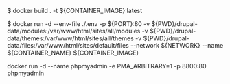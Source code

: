 $ docker build . -t ${CONTAINER_IMAGE}:latest

$ docker run -d --env-file ./.env -p ${PORT}:80 -v ${PWD}/drupal-data/modules:/var/www/html/sites/all/modules -v ${PWD}/drupal-data/themes:/var/www/html/sites/all/themes -v ${PWD}/drupal-data/files:/var/www/html/sites/default/files --network ${NETWORK} --name ${CONTAINER_NAME} ${CONTAINER_IMAGE}

docker run -d --name phpmyadmin -e PMA_ARBITRARY=1 -p 8800:80 phpmyadmin
